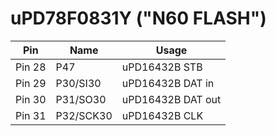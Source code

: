 # uPD78F0831Y ("N60 FLASH")

| Pin       | Name      | Usage                    |
|-----------|-----------|--------------------------|
|Pin 28     |P47        |uPD16432B STB             |
|Pin 29     |P30/SI30   |uPD16432B DAT in          |
|Pin 30     |P31/SO30   |uPD16432B DAT out         |
|Pin 31     |P32/SCK30  |uPD16432B CLK             |
